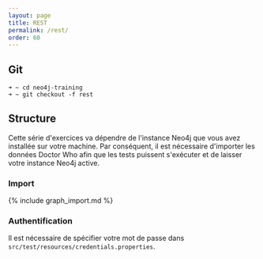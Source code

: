 ```yaml
---
layout: page
title: REST
permalink: /rest/
order: 60
---
```


## Git

```shell
➜ ~ cd neo4j-training
➜ ~ git checkout -f rest
```

## Structure

Cette série d'exercices va dépendre de l'instance Neo4j que vous avez installée
sur votre machine. Par conséquent, il est nécessaire d'importer les données
Doctor Who afin que les tests puissent s'exécuter et de laisser votre instance 
Neo4j active.

### Import

{% include graph_import.md %}


### Authentification

Il est nécessaire de spécifier votre mot de passe dans `src/test/resources/credentials.properties`.